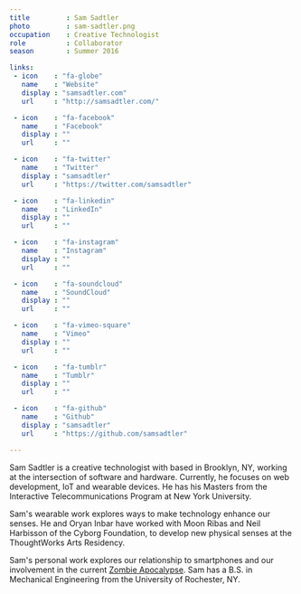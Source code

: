 ```yaml
---
title         : Sam Sadtler
photo         : sam-sadtler.png
occupation    : Creative Technologist
role          : Collaborator
season        : Summer 2016

links:
 - icon    : "fa-globe"
   name    : "Website"
   display : "samsadtler.com"
   url     : "http://samsadtler.com/"

 - icon    : "fa-facebook"
   name    : "Facebook"
   display : ""
   url     : ""

 - icon    : "fa-twitter"
   name    : "Twitter"
   display : "samsadtler"
   url     : "https://twitter.com/samsadtler"

 - icon    : "fa-linkedin"
   name    : "LinkedIn"
   display : ""
   url     : ""

 - icon    : "fa-instagram"
   name    : "Instagram"
   display : ""
   url     : ""

 - icon    : "fa-soundcloud"
   name    : "SoundCloud"
   display : ""
   url     : ""

 - icon    : "fa-vimeo-square"
   name    : "Vimeo"
   display : ""
   url     : ""

 - icon    : "fa-tumblr"
   name    : "Tumblr"
   display : ""
   url     : ""

 - icon    : "fa-github"
   name    : "Github"
   display : "samsadtler"
   url     : "https://github.com/samsadtler"

---
```

Sam Sadtler is a creative technologist with based in Brooklyn, NY, working at the intersection of software and hardware. Currently, he focuses on web development, IoT and wearable devices. He has his Masters from the Interactive Telecommunications Program at New York University. 

Sam's wearable work explores ways to make technology enhance our senses. He and Oryan Inbar have worked with Moon Ribas and Neil Harbisson of the Cyborg Foundation, to develop new physical senses at the ThoughtWorks Arts Residency. 

Sam's personal work explores our relationship to smartphones and our involvement in the current [Zombie Apocalypse](http://www.samsadtler.com/apocalypse). Sam has a B.S. in Mechanical Engineering from the University of Rochester, NY.